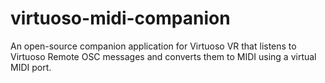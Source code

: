 # virtuoso-midi-companion
An open-source companion application for Virtuoso VR that listens to Virtuoso Remote OSC messages and converts them to MIDI using a virtual MIDI port.

